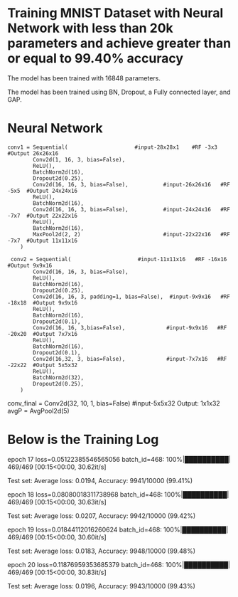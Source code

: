 
 # Training MNIST Dataset with Neural Network with less than 20k parameters and achieve greater than or equal to 99.40% accuracy
  
  The model has been trained with 16848 parameters.
  
  The model has been trained using BN, Dropout, a Fully connected layer, and GAP. 
  
  # Neural Network
  
    conv1 = Sequential(                     #input-28x28x1    #RF -3x3  #Output 26x26x16
            Conv2d(1, 16, 3, bias=False),
            ReLU(),          
            BatchNorm2d(16),  
            Dropout2d(0.25),
            Conv2d(16, 16, 3, bias=False),           #input-26x26x16   #RF -5x5  #Output 24x24x16      
            ReLU(), 
            BatchNorm2d(16),          
            Conv2d(16, 16, 3, bias=False),           #input-24x24x16   #RF -7x7  #Output 22x22x16
            ReLU(),         
            BatchNorm2d(16), 
            MaxPool2d(2, 2)                          #input-22x22x16   #RF -7x7  #Output 11x11x16
        )    

     conv2 = Sequential(                     #input-11x11x16   #RF -16x16  #Output 9x9x16
            Conv2d(16, 16, 3, bias=False),          
            ReLU(),          
            BatchNorm2d(16),   
            Dropout2d(0.25), 
            Conv2d(16, 16, 3, padding=1, bias=False),  #input-9x9x16   #RF -18x18  #Output 9x9x16   
            ReLU(),
            BatchNorm2d(16),
            Dropout2d(0.1),
            Conv2d(16, 16, 3,bias=False),             #input-9x9x16   #RF -20x20  #Output 7x7x16
            ReLU(),
            BatchNorm2d(16),
            Dropout2d(0.1),
            Conv2d(16,32, 3, bias=False),             #input-7x7x16   #RF -22x22  #Output 5x5x32
            ReLU(),
            BatchNorm2d(32),
            Dropout2d(0.25),        
        )

   conv_final = Conv2d(32, 10, 1, bias=False) #input-5x5x32 Output: 1x1x32 
   avgP = AvgPool2d(5)            
  
  
  # Below is the Training Log
  
  epoch  17
loss=0.05122385546565056 batch_id=468: 100%|██████████| 469/469 [00:15<00:00, 30.62it/s]

Test set: Average loss: 0.0194, Accuracy: 9941/10000 (99.41%)


epoch  18
loss=0.08080018311738968 batch_id=468: 100%|██████████| 469/469 [00:15<00:00, 30.63it/s]

Test set: Average loss: 0.0207, Accuracy: 9942/10000 (99.42%)


epoch  19
loss=0.01844112016260624 batch_id=468: 100%|██████████| 469/469 [00:15<00:00, 30.60it/s]

Test set: Average loss: 0.0183, Accuracy: 9948/10000 (99.48%)


epoch  20
loss=0.11876959353685379 batch_id=468: 100%|██████████| 469/469 [00:15<00:00, 30.83it/s]

Test set: Average loss: 0.0196, Accuracy: 9943/10000 (99.43%)

